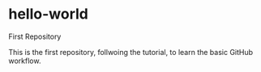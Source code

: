 # hello-world
First Repository

This is the first repository, follwoing the tutorial, to learn the basic GitHub workflow.
